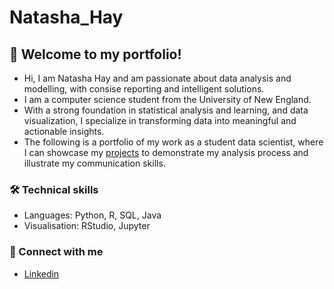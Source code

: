 # Natasha_Hay

## :wave: Welcome to my portfolio!
- Hi, I am Natasha Hay and am passionate about data analysis and modelling, with consise reporting and intelligent solutions.
- I am a computer science student from the University of New England.
- With a strong foundation in statistical analysis and learning, and data visualization, I specialize in transforming data into meaningful and actionable insights.
- The following is a portfolio of my work as a student data scientist, where I can showcase my [projects](https://github.com/NatashaHay/Portfolio) to demonstrate my analysis process and illustrate my communication skills.


### :hammer_and_wrench: Technical skills
- Languages: Python, R, SQL, Java
- Visualisation: RStudio, Jupyter


### :email: Connect with me
- [Linkedin](www.linkedin.com/in/natasha-hay-465894351)






